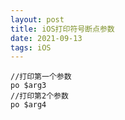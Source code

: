 ```yaml
---
layout: post
title: iOS打印符号断点参数
date: 2021-09-13
tags: iOS
---
```

```
//打印第一个参数
po $arg3
//打印第2个参数
po $arg4
```

